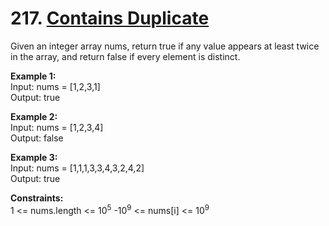 # 217. [Contains Duplicate](https://leetcode.com/problems/contains-duplicate/)

Given an integer array nums, return true if any value appears at least twice in the array, and return false if every element is distinct.

**Example 1:**  
Input: nums = [1,2,3,1]  
Output: true

**Example 2:**  
Input: nums = [1,2,3,4]  
Output: false

**Example 3:**  
Input: nums = [1,1,1,3,3,4,3,2,4,2]  
Output: true 

**Constraints:**  
1 <= nums.length <= 10<sup>5</sup>
-10<sup>9</sup> <= nums[i] <= 10<sup>9</sup>